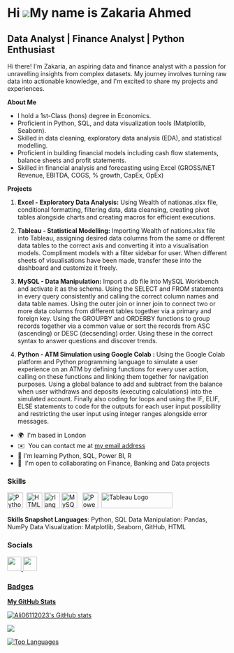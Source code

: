 Hi ![](https://user-images.githubusercontent.com/18350557/176309783-0785949b-9127-417c-8b55-ab5a4333674e.gif)My name is Zakaria Ahmed
===========================================================================================================================

Data Analyst | Finance Analyst | Python Enthusiast 
---------------------------------------------------

Hi there! I'm Zakaria, an aspiring data and finance analyst with a passion for unravelling insights from complex datasets. My journey involves turning raw data into actionable knowledge, and I'm excited to share my projects and experiences. 

**About Me** 

- I hold a 1st-Class (hons) degree in Economics. 
- Proficient in Python, SQL, and data visualization tools (Matplotlib, Seaborn). 
- Skilled in data cleaning, exploratory data analysis (EDA), and statistical modelling.
- Proficient in building financial models including cash flow statements, balance sheets and profit statements.
- Skilled in financial analysis and forecasting using Excel (GROSS/NET Revenue, EBITDA, COGS, % growth, CapEx, OpEx)

**Projects** 

1. **Excel - Exploratory Data Analysis:** Using Wealth of nationas.xlsx file, conditional formatting, filtering data, data cleansing, creating pivot tables alongside charts and creating macros for efficient executions. 

2. **Tableau - Statistical Modelling:** Importing Wealth of nations.xlsx file into Tableau, assigning desired data columns from the same or different data tables to the correct axis and converting it into a visualisation models. Compliment models with a filter sidebar for user. When different sheets of visualisations have been made, transfer these into the dashboard and customize it freely. 
   
3. **MySQL - Data Manipulation:** Import a .db file into MySQL Workbench and activate it as the schema. Using the SELECT and FROM statements in every query consistently and calling the correct column names and data table names. Using the outer join or inner join to connect two or more data columns from different tables together via a primary and foreign key. Using the GROUPBY and ORDERBY functions to group records together via a common value or sort the records from ASC (ascending) or DESC (decsending) order. Using these in the correct syntax to answer questions and discover trends.

4. **Python - ATM Simulation using Google Colab :** Using the Google Colab platform and Python programming language to simulate a user experience on an ATM by defining functions for every user action, calling on these functions and linking them together for navigation purposes. Using a global balance to add and subtract from the balance when user withdraws and deposits (executing calculations) into the simulated account. Finally also coding for loops and using the IF, ELIF, ELSE statements to code for the outputs for each user input possibility and restricting the user input using integer ranges alongside error messages. 

* 🌍  I'm based in London </br>
* ✉️  You can contact me at [my email address](mailto:zakariaahmed2000@gmail.com) </br>
* 🧠  I'm learning Python, SQL, Power BI, R </br>
* 🤝  I'm open to collaborating on Finance, Banking and Data projects </br>

### Skills


<p align="left">
<a href="https://www.python.org/" target="_blank" rel="noreferrer"><img src="https://raw.githubusercontent.com/danielcranney/readme-generator/main/public/icons/skills/python-colored.svg" width="36" height="36" alt="Python" /></a>&nbsp;&nbsp;<a href="https://developer.mozilla.org/en-US/docs/Glossary/HTML5" target="_blank" rel="noreferrer"><img src="https://raw.githubusercontent.com/danielcranney/readme-generator/main/public/icons/skills/html5-colored.svg" width="36" height="36" alt="HTML5" /></a>&nbsp;<a href="https://www.r-project.org/" target="_blank" rel="noreferrer"><img src="https://raw.githubusercontent.com/danielcranney/readme-generator/main/public/icons/skills/rlang-colored.svg" width="36" height="36" alt="rlang" /></a>&nbsp;<a href="https://www.mysql.com/" target="_blank" rel="noreferrer"><img src="https://raw.githubusercontent.com/danielcranney/readme-generator/main/public/icons/skills/mysql-colored.svg" width="36" height="36" alt="MySQL" /></a>&nbsp;&nbsp;&nbsp;<a href="https://app.powerbi.com/" target="_blank" rel="noreferrer"><img src="https://cdn.worldvectorlogo.com/logos/power-bi.svg" width="36" height="36" alt="PowerBI" /></a>&nbsp;&nbsp;<a href="https://tableau.com/" target="_blank" rel="noreferrer; return false;"><img src="https://raw.githubusercontent.com/gilbarbara/logos/main/logos/tableau.svg" width="163" height="36" alt="Tableau Logo" /></a>&nbsp;&nbsp;
</p>

**Skills Snapshot Languages**: Python, SQL Data Manipulation: Pandas, NumPy Data Visualization: Matplotlib, Seaborn, GitHub, HTML

### Socials

<p align="left"> <a href="https://www.github.com/zakariaahmed2000" target="_blank" rel="noreferrer"> <picture> <source media="(prefers-color-scheme: dark)" srcset="https://raw.githubusercontent.com/danielcranney/readme-generator/main/public/icons/socials/github-dark.svg" /> <source media="(prefers-color-scheme: light)" srcset="https://raw.githubusercontent.com/danielcranney/readme-generator/main/public/icons/socials/github.svg" /> <img src="https://raw.githubusercontent.com/danielcranney/readme-generator/main/public/icons/socials/github.svg" width="32" height="32" /> </picture> </a>
<a href="https://www.linkedin.com/in/zakariaahmed2000" target="_blank" rel="noreferrer">
                    <picture>
                    <source media="(prefers-color-scheme: dark)" srcset="https://raw.githubusercontent.com/danielcranney/readme-generator/main/public/icons/socials/linkedin-dark.svg" />
                    <source media="(prefers-color-scheme: light)" srcset="https://raw.githubusercontent.com/danielcranney/readme-generator/main/public/icons/socials/linkedin.svg" />
                    <img src="https://raw.githubusercontent.com/danielcranney/readme-generator/main/public/icons/socials/linkedin.svg" width="32" height="32" />

### Badges

<b>My GitHub Stats</b>

<a href="http://www.github.com/zakariaahmed2000"><img src="https://github-readme-stats.vercel.app/api?username=zakariaahmed2000&show_icons=true&hide=&count_private=true&title_color=0891b2&text_color=ffffff&icon_color=0891b2&bg_color=1c1917&hide_border=true&show_icons=true" alt="Ali06112023's GitHub stats" /></a>

<a href="http://www.github.com/zakariaahmed2000"><img src="https://github-readme-streak-stats.herokuapp.com/?user=zakariaahmed2000&stroke=ffffff&background=1c1917&ring=0891b2&fire=0891b2&currStreakNum=ffffff&currStreakLabel=0891b2&sideNums=ffffff&sideLabels=ffffff&dates=ffffff&hide_border=true" /></a>

<a href="https://github.com/zakariaahmed2000" align="left"><img src="https://github-readme-stats.vercel.app/api/top-langs/?username=zakariaahmed2000&langs_count=10&title_color=0891b2&text_color=ffffff&icon_color=0891b2&bg_color=1c1917&hide_border=true&locale=en&custom_title=Top%20%Languages" alt="Top Languages" /></a>
